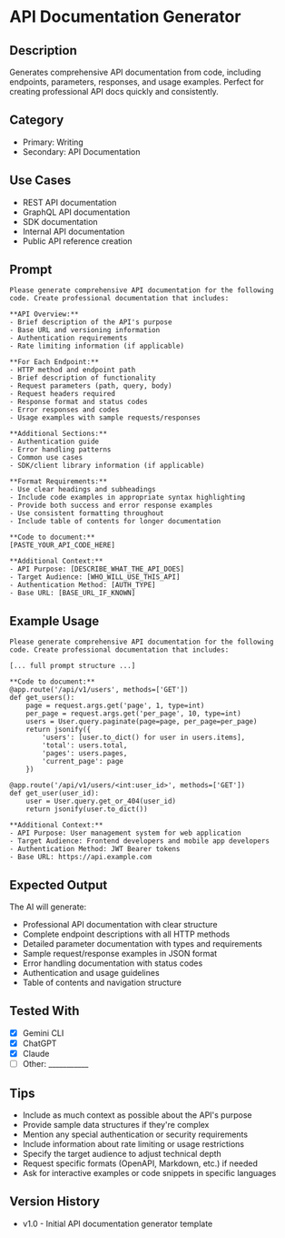 # API Documentation Generator

## Description

Generates comprehensive API documentation from code, including endpoints, parameters, responses, and usage examples. Perfect for creating professional API docs quickly and consistently.

## Category

- Primary: Writing
- Secondary: API Documentation

## Use Cases

- REST API documentation
- GraphQL API documentation
- SDK documentation
- Internal API documentation
- Public API reference creation

## Prompt

```text
Please generate comprehensive API documentation for the following code. Create professional documentation that includes:

**API Overview:**
- Brief description of the API's purpose
- Base URL and versioning information
- Authentication requirements
- Rate limiting information (if applicable)

**For Each Endpoint:**
- HTTP method and endpoint path
- Brief description of functionality
- Request parameters (path, query, body)
- Request headers required
- Response format and status codes
- Error responses and codes
- Usage examples with sample requests/responses

**Additional Sections:**
- Authentication guide
- Error handling patterns
- Common use cases
- SDK/client library information (if applicable)

**Format Requirements:**
- Use clear headings and subheadings
- Include code examples in appropriate syntax highlighting
- Provide both success and error response examples
- Use consistent formatting throughout
- Include table of contents for longer documentation

**Code to document:**
[PASTE_YOUR_API_CODE_HERE]

**Additional Context:**
- API Purpose: [DESCRIBE_WHAT_THE_API_DOES]
- Target Audience: [WHO_WILL_USE_THIS_API]
- Authentication Method: [AUTH_TYPE]
- Base URL: [BASE_URL_IF_KNOWN]
```

## Example Usage

```text
Please generate comprehensive API documentation for the following code. Create professional documentation that includes:

[... full prompt structure ...]

**Code to document:**
@app.route('/api/v1/users', methods=['GET'])
def get_users():
    page = request.args.get('page', 1, type=int)
    per_page = request.args.get('per_page', 10, type=int)
    users = User.query.paginate(page=page, per_page=per_page)
    return jsonify({
        'users': [user.to_dict() for user in users.items],
        'total': users.total,
        'pages': users.pages,
        'current_page': page
    })

@app.route('/api/v1/users/<int:user_id>', methods=['GET'])
def get_user(user_id):
    user = User.query.get_or_404(user_id)
    return jsonify(user.to_dict())

**Additional Context:**
- API Purpose: User management system for web application
- Target Audience: Frontend developers and mobile app developers
- Authentication Method: JWT Bearer tokens
- Base URL: https://api.example.com
```

## Expected Output

The AI will generate:

- Professional API documentation with clear structure
- Complete endpoint descriptions with all HTTP methods
- Detailed parameter documentation with types and requirements
- Sample request/response examples in JSON format
- Error handling documentation with status codes
- Authentication and usage guidelines
- Table of contents and navigation structure

## Tested With

- [x] Gemini CLI
- [x] ChatGPT
- [x] Claude
- [ ] Other: ___________

## Tips

- Include as much context as possible about the API's purpose
- Provide sample data structures if they're complex
- Mention any special authentication or security requirements
- Include information about rate limiting or usage restrictions
- Specify the target audience to adjust technical depth
- Request specific formats (OpenAPI, Markdown, etc.) if needed
- Ask for interactive examples or code snippets in specific languages

## Version History

- v1.0 - Initial API documentation generator template
